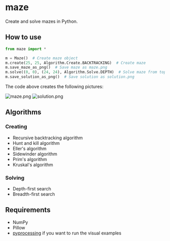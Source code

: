 # maze
Create and solve mazes in Python.

## How to use
```python
from maze import *

m = Maze()  # Create maze object
m.create(25, 25, Algorithm.Create.BACKTRACKING)  # Create maze
m.save_maze_as_png()  # Save maze as maze.png
m.solve((0, 0), (24, 24), Algorithm.Solve.DEPTH)  # Solve maze from top left to bottom right
m.save_solution_as_png()  # Save solution as solution.png
```
The code above creates the following pictures:

![maze.png](https://raw.githubusercontent.com/jsmolka/maze/master/example/maze.png) ![solution.png](https://raw.githubusercontent.com/jsmolka/maze/master/example/solution.png)

## Algorithms
### Creating
- Recursive backtracking algorithm
- Hunt and kill algorithm
- Eller's algorithm
- Sidewinder algorithm
- Prim's algorithm
- Kruskal's algorithm

### Solving
- Depth-first search
- Breadth-first search

## Requirements
- NumPy
- Pillow
- [pyprocessing](https://github.com/jsmolka/pyprocessing) if you want to run the visual examples